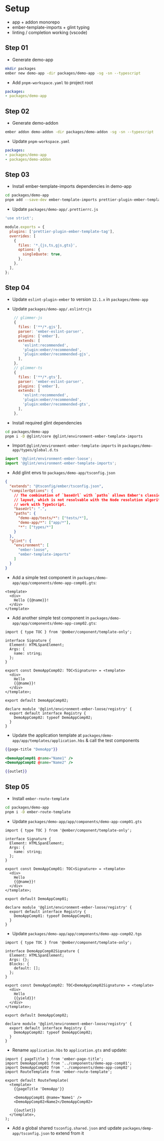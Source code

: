 # Setup

* app + addon monorepo
* ember-template-imports + glint typing
* linting / completion working (vscode)


## Step 01

* Generate demo-app
  
```bash
mkdir packages
ember new demo-app -dir packages/demo-app -sg -sn --typescript
```

* Add `pnpm-workspace.yaml` to project root

```yaml
packages:
- packages/demo-app
```


## Step 02

* Generate demo-addon
  
```bash
ember addon demo-addon -dir packages/demo-addon -sg -sn --typescript
```

* Update `pnpm-workspace.yaml`

```yaml
packages:
- packages/demo-app
- packages/demo-addon
```


## Step 03

* Install ember-template-imports dependencies in demo-app

```bash
cd packages/demo-app
pnpm add --save-dev ember-template-imports prettier-plugin-ember-template-tag
```

* Update `packages/demo-app/.prettierrc.js`

```js
'use strict';

module.exports = {
  plugins: ['prettier-plugin-ember-template-tag'],
  overrides: [
    {
      files: '*.{js,ts,gjs,gts}',
      options: {
        singleQuote: true,
      },
    },
  ],
};
```


## Step 04

* Update `eslint-plugin-ember` to version `12.1.x` in `packages/demo-app`

* Update `packages/demo-app/.eslintrcjs`

```js
    // glimmer-js
    {
      files: ['**/*.gjs'],
      parser: 'ember-eslint-parser',
      plugins: ['ember'],
      extends: [
        'eslint:recommended',
        'plugin:ember/recommended',
        'plugin:ember/recommended-gjs',
      ],
    },
    // glimmer-ts
    {
      files: ['**/*.gts'],
      parser: 'ember-eslint-parser',
      plugins: ['ember'],
      extends: [
        'eslint:recommended',
        'plugin:ember/recommended',
        'plugin:ember/recommended-gts',
      ],
    },
```

* Install required glint dependencies
 
```bash
cd packages/demo-app
pnpm i -D @glint/core @glint/environment-ember-template-imports
```

* Import `@glint/environment-ember-template-imports` in `packages/demo-app/types/global.d.ts`

```ts
import '@glint/environment-ember-loose';
import '@glint/environment-ember-template-imports';
```

* Add glint envs to `packages/demo-app/tsconfig.json`

```json
{
  "extends": "@tsconfig/ember/tsconfig.json",
  "compilerOptions": {
    // The combination of `baseUrl` with `paths` allows Ember's classic package
    // layout, which is not resolvable with the Node resolution algorithm, to
    // work with TypeScript.
    "baseUrl": ".",
    "paths": {
      "demo-app/tests/*": ["tests/*"],
      "demo-app/*": ["app/*"],
      "*": ["types/*"]
    }
  },
  "glint": {
    "environment": [
      "ember-loose",
      "ember-template-imports"
    ]
  }
}
```

* Add a simple test component in `packages/demo-app/app/components/demo-app-comp01.gts`:

```gts
<template>
  <div>
    Hello {{@name}}!
  </div>
</template>
```

* Add another simple test component in `packages/demo-app/app/components/demo-app-comp02.gts`:

```gts
import { type TOC } from '@ember/component/template-only';

interface Signature {
  Element: HTMLSpanElement;
  Args: {
    name: string;
  };
}

export const DemoAppComp02: TOC<Signature> = <template>
  <div>
    Hello
    {{@name}}!
  </div>
</template>;

export default DemoAppComp02;

declare module '@glint/environment-ember-loose/registry' {
  export default interface Registry {
    DemoAppComp02: typeof DemoAppComp02;
  }
}
```

* Update the application template at `packages/demo-app/app/templates/application.hbs` & call the test components

```hbs
{{page-title "DemoApp"}}

<DemoAppComp01 @name="Name1" />
<DemoAppComp02 @name="Name2" />

{{outlet}}
```


## Step 05

* Install `ember-route-template`

```bash
cd packages/demo-app
pnpm i -D ember-route-template
```

* Update `packages/demo-app/app/components/demo-app-comp01.gts`

```gts
import { type TOC } from '@ember/component/template-only';

interface Signature {
  Element: HTMLSpanElement;
  Args: {
    name: string;
  };
}

export const DemoAppComp01: TOC<Signature> = <template>
  <div>
    Hello
    {{@name}}!
  </div>
</template>;

export default DemoAppComp01;

declare module '@glint/environment-ember-loose/registry' {
  export default interface Registry {
    DemoAppComp01: typeof DemoAppComp01;
  }
}
```

* Update `packages/demo-app/app/components/demo-app-comp02.tgs`

```gts
import { type TOC } from '@ember/component/template-only';

interface DemoAppComp02Signature {
  Element: HTMLSpanElement;
  Args: {};
  Blocks: {
    default: [];
  };
}

export const DemoAppComp02: TOC<DemoAppComp02Signature> = <template>
  <div>
    Hello
    {{yield}}!
  </div>
</template>;

export default DemoAppComp02;

declare module '@glint/environment-ember-loose/registry' {
  export default interface Registry {
    DemoAppComp02: typeof DemoAppComp02;
  }
}
```

* Rename `application.hbs` to `application.gts` and update:

```gts
import { pageTitle } from 'ember-page-title';
import DemoAppComp01 from '../components/demo-app-comp01';
import DemoAppComp02 from '../components/demo-app-comp02';
import RouteTemplate from 'ember-route-template';

export default RouteTemplate(
  <template>
    {{pageTitle 'DemoApp'}}

    <DemoAppComp01 @name='Name1' />
    <DemoAppComp02>Name2</DemoAppComp02>

    {{outlet}}
  </template>,
);
```

* Add a global shared `tsconfig.shared.json` and update `packages/demp-app/tsconfig.json` to extend from it